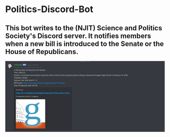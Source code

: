 # Politics-Discord-Bot

This bot writes to the (NJIT) Science and Politics Society's Discord server. It notifies members when a new bill is introduced to the Senate or the House of Republicans. 
---

<img src="discordBot.png?raw=true">
